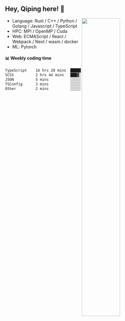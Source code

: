 

## Hey, Qiping here! :wave:

[<img align="right" width="50%" src="https://github-readme-stats.vercel.app/api?username=ppppqp&theme=dark&show_icons=true">](https://metrics.lecoq.io/ppppqp?template=classic)



-   Language: Rust / C++ / Python / Golang / Javascript / TypeScript
-   HPC: MPI / OpenMP / Cuda
-   Web: ECMAScript / React / Webpack / Next / wasm / docker
-   ML: Pytorch



#### :bar_chart: Weekly coding time

<!--START_SECTION:waka-->

```txt
TypeScript    16 hrs 20 mins  █████████████████████▒░░░   84.73 %
SCSS          2 hrs 44 mins   ███▓░░░░░░░░░░░░░░░░░░░░░   14.21 %
JSON          5 mins          ░░░░░░░░░░░░░░░░░░░░░░░░░   00.46 %
TSConfig      3 mins          ░░░░░░░░░░░░░░░░░░░░░░░░░   00.28 %
Other         2 mins          ░░░░░░░░░░░░░░░░░░░░░░░░░   00.18 %
```

<!--END_SECTION:waka-->

